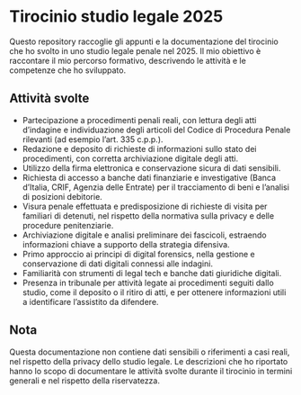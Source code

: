 # Tirocinio studio legale 2025

Questo repository raccoglie gli appunti e la documentazione del tirocinio che ho svolto in uno studio legale penale nel 2025. Il mio obiettivo è raccontare il mio percorso formativo, descrivendo le attività e le competenze che ho sviluppato.

## Attività svolte

- Partecipazione a procedimenti penali reali, con lettura degli atti d’indagine e individuazione degli articoli del Codice di Procedura Penale rilevanti (ad esempio l’art. 335 c.p.p.).
- Redazione e deposito di richieste di informazioni sullo stato dei procedimenti, con corretta archiviazione digitale degli atti.
- Utilizzo della firma elettronica e conservazione sicura di dati sensibili.
- Richiesta di accesso a banche dati finanziarie e investigative (Banca d’Italia, CRIF, Agenzia delle Entrate) per il tracciamento di beni e l’analisi di posizioni debitorie.
- Visura penale effettuata e predisposizione di richieste di visita per familiari di detenuti, nel rispetto della normativa sulla privacy e delle procedure penitenziarie.
- Archiviazione digitale e analisi preliminare dei fascicoli, estraendo informazioni chiave a supporto della strategia difensiva.
- Primo approccio ai principi di digital forensics, nella gestione e conservazione di dati digitali connessi alle indagini.
- Familiarità con strumenti di legal tech e banche dati giuridiche digitali.
- Presenza in tribunale per attività legate ai procedimenti seguiti dallo studio, come il deposito o il ritiro di atti, e per ottenere informazioni utili a identificare l’assistito da difendere.

## Nota

Questa documentazione non contiene dati sensibili o riferimenti a casi reali, nel rispetto della privacy dello studio legale. Le descrizioni che ho riportato hanno lo scopo di documentare le attività svolte durante il tirocinio in termini generali e nel rispetto della riservatezza.
